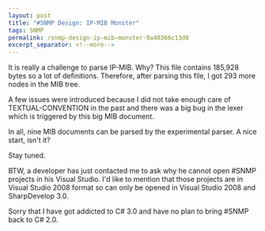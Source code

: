 ```yaml
---
layout: post
title: "#SNMP Design: IP-MIB Monster"
tags: SNMP
permalink: /snmp-design-ip-mib-monster-9a40366c13d8
excerpt_separator: <!--more-->
---
```

It is really a challenge to parse IP-MIB. Why? This file contains 185,928 bytes so a lot of definitions. Therefore, after parsing this file, I got 293 more nodes in the MIB tree.
<!--more-->

A few issues were introduced because I did not take enough care of TEXTUAL-CONVENTION in the past and there was a big bug in the lexer which is triggered by this big MIB document.

In all, nine MIB documents can be parsed by the experimental parser. A nice start, isn't it?

Stay tuned.

BTW, a developer has just contacted me to ask why he cannot open #SNMP projects in his Visual Studio. I'd like to mention that those projects are in Visual Studio 2008 format so can only be opened in Visual Studio 2008 and SharpDevelop 3.0.

Sorry that I have got addicted to C# 3.0 and have no plan to bring #SNMP back to C# 2.0.
